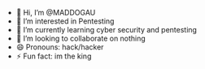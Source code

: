 - 👋 Hi, I’m @MADDOGAU
- 👀 I’m interested in Pentesting
- 🌱 I’m currently learning cyber security and pentesting
- 💞️ I’m looking to collaborate on nothing
- 😄 Pronouns: hack/hacker
- ⚡ Fun fact: im the king

<!---
MADDOGAU/MADDOGAU is a ✨ special ✨ repository because its `README.md` (this file) appears on your GitHub profile.
You can click the Preview link to take a look at your changes.
--->
